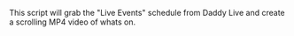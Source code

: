 This script will grab the "Live Events" schedule from Daddy Live and create a scrolling MP4 video of whats on.
